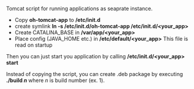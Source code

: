 Tomcat script for running applications as seaprate instance.

<ul>
    <li>Copy <b>oh-tomcat-app</b> to <b>/etc/init.d</b></li>
    <li>create symlink <b>ln -s /etc/init.d/oh-tomcat-app /etc/init.d/&lt;your_app&gt;</b></li>
    <li>Create CATALINA_BASE in <b>/var/app/&lt;your_app&gt;</b></li>
    <li>Place config (JAVA_HOME etc.) in <b>/etc/default/&lt;your_app&gt;</b> This file is read on startup</li>
</ul>

Then you can just start you application by calling <b>/etc/init.d/&lt;your_app&gt; start</b>

Instead of copying the script, you can create .deb package by executing <b>./build <i>n</i></b> where <i>n</i> is build number (ex. 1).
